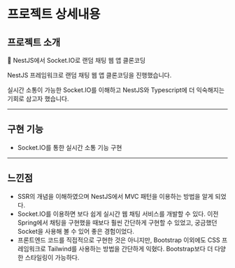 # 프로젝트 상세내용

## 프로젝트 소개

<aside>
📌 NestJS에서 Socket.IO로 랜덤 채팅 웹 앱 클론코딩

</aside>

NestJS 프레임워크로 랜덤 채팅 웹 앱 클론코딩을 진행했습니다.

실시간 소통이 가능한 Socket.IO를 이해하고 NestJS와 Typescript에 더 익숙해지는 기회로 삼고자 했습니다.

---

## 구현 기능

- Socket.IO를 통한 실시간 소통 기능 구현

---

## 느낀점

- SSR의 개념을 이해하였으며 NestJS에서 MVC 패턴을 이용하는 방법을 알게 되었다.
- Socket.IO를 이용하면 보다 쉽게 실시간 웹 채팅 서비스를 개발할 수 있다. 이전 Spring에서 채팅을 구현했을 때보다 훨씬 간단하게 구현할 수 있었고, 궁금했던 Socket을 사용해 볼 수 있어 좋은 경험이었다.
- 프론트엔드 코드를 직접적으로 구현한 것은 아니지만, Bootstrap 이외에도 CSS 프레임워크로 Tailwind를 사용하는 방법을 간단하게 익혔다. Bootstrap보다 더 다양한 스타일링이 가능하다.
